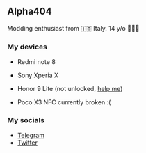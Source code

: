 ## Alpha404

Modding enthusiast from 🇮🇹 Italy.
14 y/o 🤷🏻‍♂️

### My devices
- Redmi note 8

- Sony Xperia X

- Honor 9 Lite (not unlocked, [help me](t.me/alpha4_0_4))

- Poco X3 NFC currently broken :(

### My socials
- [Telegram](t.me/alpha4_0_4)
- [Twitter](http://twitter.com/alpha4_0_4)
